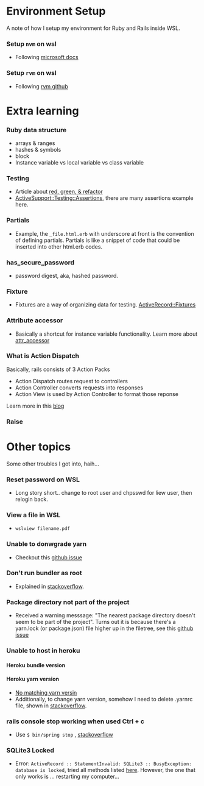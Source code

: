 # Environment Setup
A note of how I setup my environment for Ruby and Rails inside WSL.

### Setup `nvm` on wsl
- Following [microsoft docs](https://docs.microsoft.com/en-us/windows/dev-environment/javascript/nodejs-on-wsl)

### Setup `rvm` on wsl
- Following [rvm github](https://github.com/rvm/ubuntu_rvm)





# Extra learning

### Ruby data structure
- arrays & ranges
- hashes & symbols
- block 
- Instance variable vs local variable vs class variable

### Testing
- Article about [red, green, & refactor](https://www.codecademy.com/article/tdd-red-green-refactor)
- [ActiveSupport::Testing::Assertions](https://api.rubyonrails.org/v5.2/classes/ActiveSupport/Testing/Assertions.html), there are many assertions example here.

### Partials
- Example, the `_file.html.erb` with underscore at front is the convention of defining partials. Partials is like a snippet of code that could be inserted into other html.erb codes.

### has_secure_password
- password digest, aka, hashed password.

### Fixture
- Fixtures are a way of organizing data for testing. [ActiveRecord::Fixtures](https://api.rubyonrails.org/v3.1/classes/ActiveRecord/Fixtures.html)

### Attribute accessor
- Basically a shortcut for instance variable functionality. Learn more about [attr_accessor](https://www.rubyguides.com/2018/11/attr_accessor/)

### What is Action Dispatch
Basically, rails consists of 3 Action Packs
- Action Dispatch routes request to controllers
- Action Controller converts requests into responses
- Action View is used by Action Controller to format those reponse <br>

Learn more in this [blog](http://dylanninin.com/blog/2013/11/26/rails4_ad_ac.html)

### Raise





# Other topics
Some other troubles I got into, haih...

### Reset password on WSL
- Long story short.. change to root user and chpsswd for liew user, then relogin back.

### View a file in WSL
- `wslview filename.pdf`

### Unable to donwgrade yarn
- Checkout this [github issue](https://github.com/yarnpkg/berry/issues/3180)

### Don't run bundler as root
- Explained in [stackoverflow](https://stackoverflow.com/questions/25437817/dont-run-bundler-as-root-what-is-the-exact-difference-made-by-using-root#:~:text=If%20you%20run%20ruby%20bundler,root%20users%20on%20this%20machine.).

### Package directory not part of the project
- Received a warning messsage: "The nearest package directory doesn't seem to be part of the project". Turns out it is because there's a yarn.lock (or package.json) file higher up in the filetree, see this [github issue](https://github.com/yarnpkg/berry/issues/2212)

### Unable to host in heroku
#### Heroku bundle version
#### Heroku yarn version
- [No matching yarn versin](https://help.heroku.com/8MEL050H/why-is-my-node-js-build-failing-because-of-no-matching-yarn-versions)
- Additionally, to change yarn version, somehow I need to delete .yarnrc file, shown in [stackoverflow](https://stackoverflow.com/questions/54567872/outdated-yarn-lockfile-error-on-deploying-app-on-heroku).

### rails console stop working when used Ctrl + c 
- Use `$ bin/spring stop` , [stackoverflow](https://stackoverflow.com/questions/25027284/ruby-on-rails-console-is-hanging-when-loading)

### SQLite3 Locked
- Error: `ActiveRecord :: StatementInvalid: SQLite3 :: BusyException: database is locked`, tried all methods listed [here](https://linuxtut.com/en/fbb4cb2d4c392063c9a9/). However, the one that only works is ... restarting my computer...
